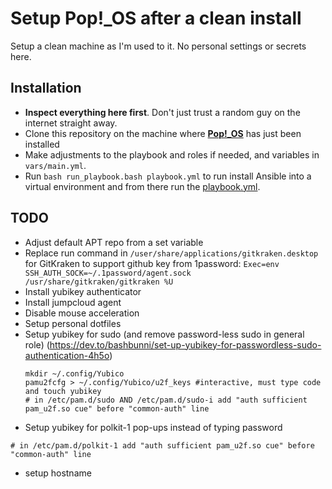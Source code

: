 # Setup Pop!_OS after a clean install
Setup a clean machine as I'm used to it. No personal settings or secrets here.

## Installation
 - **Inspect everything here first**. Don't just trust a random guy on the internet straight away.
 - Clone this repository on the machine where [**Pop!_OS**](https://pop.system76.com/) has just been installed
 - Make adjustments to the playbook and roles if needed, and variables in `vars/main.yml`.
 - Run `bash run_playbook.bash playbook.yml` to run install Ansible into a virtual environment and from there run the [playbook.yml](playbook.yml).

## TODO
 - Adjust default APT repo from a set variable
 - Replace run command in `/user/share/applications/gitkraken.desktop` for GitKraken to support github key from 1password:
    `Exec=env SSH_AUTH_SOCK=~/.1password/agent.sock /usr/share/gitkraken/gitkraken %U`
 - Install yubikey authenticator
 - Install jumpcloud agent
 - Disable mouse acceleration
 - Setup personal dotfiles
 - Setup yubikey for sudo (and remove password-less sudo in general role) (https://dev.to/bashbunni/set-up-yubikey-for-passwordless-sudo-authentication-4h5o)
   ```
   mkdir ~/.config/Yubico
   pamu2fcfg > ~/.config/Yubico/u2f_keys #interactive, must type code and touch yubikey
   # in /etc/pam.d/sudo AND /etc/pam.d/sudo-i add "auth sufficient pam_u2f.so cue" before "common-auth" line
   ```
 - Setup yubikey for polkit-1 pop-ups instead of typing password
  ```
  # in /etc/pam.d/polkit-1 add "auth sufficient pam_u2f.so cue" before "common-auth" line
  ```
 - setup hostname
